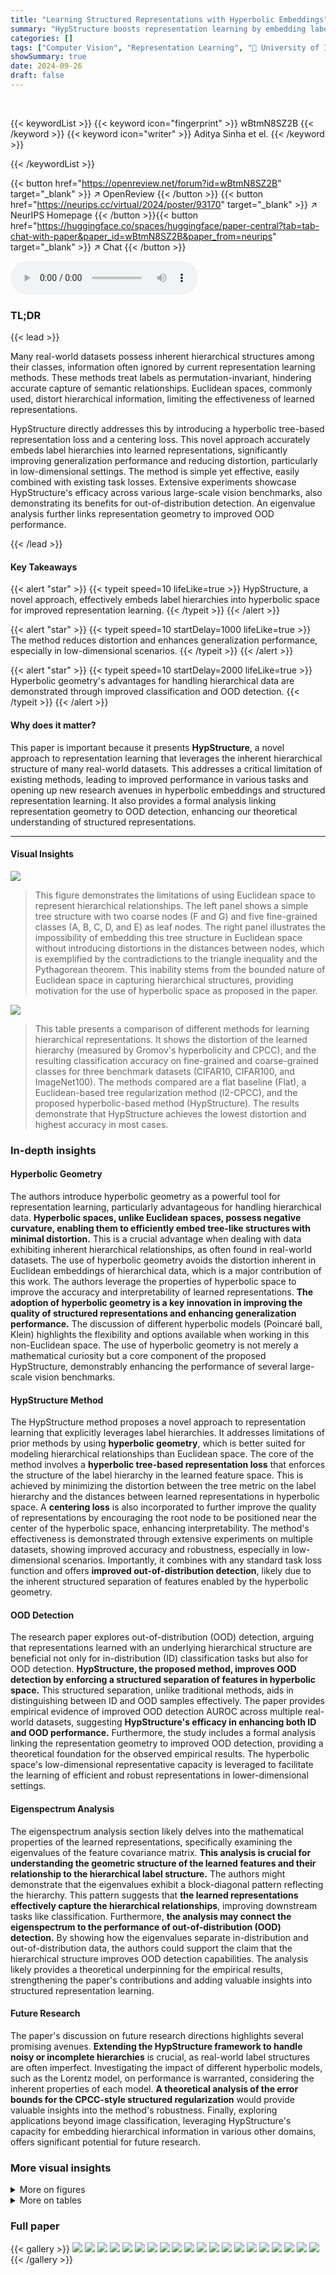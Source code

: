 ```yaml
---
title: "Learning Structured Representations with Hyperbolic Embeddings"
summary: "HypStructure boosts representation learning by embedding label hierarchies into hyperbolic space, improving accuracy and interpretability."
categories: []
tags: ["Computer Vision", "Representation Learning", "🏢 University of Illinois, Urbana-Champaign",]
showSummary: true
date: 2024-09-26
draft: false
---
```


<br>

{{< keywordList >}}
{{< keyword icon="fingerprint" >}} wBtmN8SZ2B {{< /keyword >}}
{{< keyword icon="writer" >}} Aditya Sinha et el. {{< /keyword >}}
 
{{< /keywordList >}}

{{< button href="https://openreview.net/forum?id=wBtmN8SZ2B" target="_blank" >}}
↗ OpenReview
{{< /button >}}
{{< button href="https://neurips.cc/virtual/2024/poster/93170" target="_blank" >}}
↗ NeurIPS Homepage
{{< /button >}}{{< button href="https://huggingface.co/spaces/huggingface/paper-central?tab=tab-chat-with-paper&paper_id=wBtmN8SZ2B&paper_from=neurips" target="_blank" >}}
↗ Chat
{{< /button >}}



<audio controls>
    <source src="https://ai-paper-reviewer.com/wBtmN8SZ2B/podcast.wav" type="audio/wav">
    Your browser does not support the audio element.
</audio>


### TL;DR


{{< lead >}}

Many real-world datasets possess inherent hierarchical structures among their classes, information often ignored by current representation learning methods.  These methods treat labels as permutation-invariant, hindering accurate capture of semantic relationships. Euclidean spaces, commonly used, distort hierarchical information, limiting the effectiveness of learned representations. 



HypStructure directly addresses this by introducing a hyperbolic tree-based representation loss and a centering loss.  This novel approach accurately embeds label hierarchies into learned representations, significantly improving generalization performance and reducing distortion, particularly in low-dimensional settings.  The method is simple yet effective, easily combined with existing task losses. Extensive experiments showcase HypStructure's efficacy across various large-scale vision benchmarks, also demonstrating its benefits for out-of-distribution detection.  An eigenvalue analysis further links representation geometry to improved OOD performance.

{{< /lead >}}


#### Key Takeaways

{{< alert "star" >}}
{{< typeit speed=10 lifeLike=true >}} HypStructure, a novel approach, effectively embeds label hierarchies into hyperbolic space for improved representation learning. {{< /typeit >}}
{{< /alert >}}

{{< alert "star" >}}
{{< typeit speed=10 startDelay=1000 lifeLike=true >}} The method reduces distortion and enhances generalization performance, especially in low-dimensional scenarios. {{< /typeit >}}
{{< /alert >}}

{{< alert "star" >}}
{{< typeit speed=10 startDelay=2000 lifeLike=true >}} Hyperbolic geometry's advantages for handling hierarchical data are demonstrated through improved classification and OOD detection. {{< /typeit >}}
{{< /alert >}}

#### Why does it matter?
This paper is important because it presents **HypStructure**, a novel approach to representation learning that leverages the inherent hierarchical structure of many real-world datasets. This addresses a critical limitation of existing methods, leading to improved performance in various tasks and opening up new research avenues in hyperbolic embeddings and structured representation learning.  It also provides a formal analysis linking representation geometry to OOD detection, enhancing our theoretical understanding of structured representations.

------
#### Visual Insights



![](https://ai-paper-reviewer.com/wBtmN8SZ2B/figures_2_1.jpg)

> This figure demonstrates the limitations of using Euclidean space to represent hierarchical relationships. The left panel shows a simple tree structure with two coarse nodes (F and G) and five fine-grained classes (A, B, C, D, and E) as leaf nodes. The right panel illustrates the impossibility of embedding this tree structure in Euclidean space without introducing distortions in the distances between nodes, which is exemplified by the contradictions to the triangle inequality and the Pythagorean theorem. This inability stems from the bounded nature of Euclidean space in capturing hierarchical structures, providing motivation for the use of hyperbolic space as proposed in the paper.





![](https://ai-paper-reviewer.com/wBtmN8SZ2B/tables_5_1.jpg)

> This table presents a comparison of different methods for learning hierarchical representations.  It shows the distortion of the learned hierarchy (measured by Gromov's hyperbolicity and CPCC), and the resulting classification accuracy on fine-grained and coarse-grained classes for three benchmark datasets (CIFAR10, CIFAR100, and ImageNet100). The methods compared are a flat baseline (Flat), a Euclidean-based tree regularization method (l2-CPCC), and the proposed hyperbolic-based method (HypStructure).  The results demonstrate that HypStructure achieves the lowest distortion and highest accuracy in most cases.





### In-depth insights


#### Hyperbolic Geometry
The authors introduce hyperbolic geometry as a powerful tool for representation learning, particularly advantageous for handling hierarchical data.  **Hyperbolic spaces, unlike Euclidean spaces, possess negative curvature, enabling them to efficiently embed tree-like structures with minimal distortion.** This is a crucial advantage when dealing with data exhibiting inherent hierarchical relationships, as often found in real-world datasets. The use of hyperbolic geometry avoids the distortion inherent in Euclidean embeddings of hierarchical data, which is a major contribution of this work. The authors leverage the properties of hyperbolic space to improve the accuracy and interpretability of learned representations. **The adoption of hyperbolic geometry is a key innovation in improving the quality of structured representations and enhancing generalization performance.**  The discussion of different hyperbolic models (Poincaré ball, Klein) highlights the flexibility and options available when working in this non-Euclidean space. The use of hyperbolic geometry is not merely a mathematical curiosity but a core component of the proposed HypStructure, demonstrably enhancing the performance of several large-scale vision benchmarks.

#### HypStructure Method
The HypStructure method proposes a novel approach to representation learning that explicitly leverages label hierarchies.  It addresses limitations of prior methods by using **hyperbolic geometry**, which is better suited for modeling hierarchical relationships than Euclidean space.  The core of the method involves a **hyperbolic tree-based representation loss** that enforces the structure of the label hierarchy in the learned feature space. This is achieved by minimizing the distortion between the tree metric on the label hierarchy and the distances between learned representations in hyperbolic space. A **centering loss** is also incorporated to further improve the quality of representations by encouraging the root node to be positioned near the center of the hyperbolic space, enhancing interpretability. The method's effectiveness is demonstrated through extensive experiments on multiple datasets, showing improved accuracy and robustness, especially in low-dimensional scenarios.  Importantly, it combines with any standard task loss function and offers **improved out-of-distribution detection**, likely due to the inherent structured separation of features enabled by the hyperbolic geometry.

#### OOD Detection
The research paper explores out-of-distribution (OOD) detection, arguing that representations learned with an underlying hierarchical structure are beneficial not only for in-distribution (ID) classification tasks but also for OOD detection.  **HypStructure, the proposed method, improves OOD detection by enforcing a structured separation of features in hyperbolic space.** This structured separation, unlike traditional methods, aids in distinguishing between ID and OOD samples effectively.  The paper provides empirical evidence of improved OOD detection AUROC across multiple real-world datasets, suggesting **HypStructure's efficacy in enhancing both ID and OOD performance.**  Furthermore, the study includes a formal analysis linking the representation geometry to improved OOD detection, providing a theoretical foundation for the observed empirical results. The hyperbolic space's low-dimensional representative capacity is leveraged to facilitate the learning of efficient and robust representations in lower-dimensional settings.

#### Eigenspectrum Analysis
The eigenspectrum analysis section likely delves into the mathematical properties of the learned representations, specifically examining the eigenvalues of the feature covariance matrix.  **This analysis is crucial for understanding the geometric structure of the learned features and their relationship to the hierarchical label structure.** The authors might demonstrate that the eigenvalues exhibit a block-diagonal pattern reflecting the hierarchy. This pattern suggests that **the learned representations effectively capture the hierarchical relationships**, improving downstream tasks like classification.  Furthermore, **the analysis may connect the eigenspectrum to the performance of out-of-distribution (OOD) detection.** By showing how the eigenvalues separate in-distribution and out-of-distribution data, the authors could support the claim that the hierarchical structure improves OOD detection capabilities.  The analysis likely provides a theoretical underpinning for the empirical results, strengthening the paper's contributions and adding valuable insights into structured representation learning.

#### Future Research
The paper's discussion on future research directions highlights several promising avenues.  **Extending the HypStructure framework to handle noisy or incomplete hierarchies** is crucial, as real-world label structures are often imperfect.  Investigating the impact of different hyperbolic models, such as the Lorentz model, on performance is warranted, considering the inherent properties of each model.  **A theoretical analysis of the error bounds for the CPCC-style structured regularization** would provide valuable insights into the method's robustness. Finally, exploring applications beyond image classification, leveraging HypStructure's capacity for embedding hierarchical information in various other domains, offers significant potential for future research.


### More visual insights

<details>
<summary>More on figures
</summary>


![](https://ai-paper-reviewer.com/wBtmN8SZ2B/figures_3_1.jpg)

> This figure shows the limitations of using Euclidean distance in structured representation learning.  CIFAR-10's class hierarchy is shown on the left. The middle and right panels compare the ground truth tree metric (x-axis) with the pairwise Euclidean centroid distances in the learned feature representation (y-axis) for 512-dimensional embeddings.  The middle panel shows results using the l2-CPCC method applied to the full tree, while the right panel shows results using the method only on the leaf nodes. The optimal CPCC is 1, representing perfect correspondence between the tree structure and the learned feature representation. The figure demonstrates the significant distortion introduced by using Euclidean distances in this context; applying l2-CPCC on only the leaf nodes leads to a lower CPCC.


![](https://ai-paper-reviewer.com/wBtmN8SZ2B/figures_3_2.jpg)

> This figure compares three different models for representing 2-dimensional hyperbolic space: the hyperboloid model, the Klein model, and the Poincaré ball model.  Each model provides a different geometric interpretation of hyperbolic space. The figure shows how lines appear differently in each model, illustrating the distinct geometric properties of each representation.  Understanding these different models is crucial for applying hyperbolic geometry to machine learning tasks, as it allows for representing hierarchical relationships with minimal distortion. The Poincaré ball model, in particular, is widely used due to its convenient properties for embedding tree-like structures.


![](https://ai-paper-reviewer.com/wBtmN8SZ2B/figures_5_1.jpg)

> The figure shows the Gromov's hyperbolicity (δrel) for different embedding dimensions (16, 32, 64, 128, 256, 512) using three different methods: Flat, l2-CPCC, and HypStructure.  Lower δrel values indicate higher tree-likeness, with 0 representing a perfect tree metric space.  The plot demonstrates that HypStructure consistently achieves lower δrel values across all dimensions, indicating that it learns more tree-like representations than the other methods, particularly beneficial in lower dimensional settings.


![](https://ai-paper-reviewer.com/wBtmN8SZ2B/figures_6_1.jpg)

> This figure shows visualizations of learned representations using different techniques. The left panel displays a hyperbolic UMAP visualization of CIFAR10 features learned with HypStructure, highlighting the hierarchical structure in the Poincaré disk. The middle and right panels show Euclidean t-SNE visualizations of CIFAR100 features, comparing the representations learned with the standard method (Flat) against those learned with HypStructure. The visualizations demonstrate HypStructure's ability to capture hierarchical relationships between classes, resulting in more compact and semantically meaningful clusters.


![](https://ai-paper-reviewer.com/wBtmN8SZ2B/figures_6_2.jpg)

> The figure shows the results of out-of-distribution (OOD) detection experiments.  The left panel presents the area under the receiver operating characteristic curve (AUROC) for various OOD datasets using CIFAR100 as the in-distribution (ID) dataset. The right panel visualizes the learned features from the HypStructure model using UMAP in the Poincaré disk. It highlights the clear separation between the ID and OOD data points, indicating that HypStructure effectively learns features that are useful for OOD detection.


![](https://ai-paper-reviewer.com/wBtmN8SZ2B/figures_7_1.jpg)

> This figure shows the eigenspectrum analysis of structured representations. The left panel (a) visualizes the hierarchical block pattern of the covariance matrix K. The middle panel (b) plots the top 100 eigenvalues of K for different representation methods (Flat, l2-CPCC, and HypStructure). The right panel (c) illustrates the OOD detection performance when using the top k principal components for CIFAR100 vs. SVHN.


![](https://ai-paper-reviewer.com/wBtmN8SZ2B/figures_19_1.jpg)

> This figure shows a subtree corresponding to a submatrix of K.  The figure helps to visualize the hierarchical block structure of matrix K, a key element in proving Theorem 5.1, which analyzes the eigenspectrum of structured representations with a balanced label tree. The structure visually explains how the matrix's entries relate to the hierarchy within the tree. 


![](https://ai-paper-reviewer.com/wBtmN8SZ2B/figures_26_1.jpg)

> This figure illustrates the concept of a δ-slim triangle in a metric space.  A δ-slim triangle is one where each side of the triangle lies within a distance δ of the union of the other two sides. The left panel shows a geodesic triangle (a triangle whose sides are geodesics, or shortest paths) in a curved space.  The sides of the triangle are not straight lines; rather they curve. The dotted lines represent a distance δ from each side of the triangle.  The shaded region depicts the union of these dotted regions. Observe that all three sides of the triangle are contained within this region. The right panel shows a comparison; it depicts a triangle embedded in a tree-like structure where the sides are simply the lengths of the branches of the tree.  This emphasizes that in spaces with high curvature, triangles can look more tree-like, hence the concept of δ-slimness.


![](https://ai-paper-reviewer.com/wBtmN8SZ2B/figures_28_1.jpg)

> This figure visualizes the learned representations from the HypStructure model and two baseline models on CIFAR10 and CIFAR100 datasets. The left panel shows a Hyperbolic UMAP visualization of CIFAR10 features on a Poincaré disk, illustrating the spatial arrangement of features learned by HypStructure. The middle and right panels display Euclidean t-SNE visualizations of CIFAR100 features learned by a flat model and HypStructure, respectively.  These visualizations help to demonstrate the impact of HypStructure on the organization and separation of features in the feature space, highlighting improved cluster formation and separation of semantically related classes with HypStructure.


![](https://ai-paper-reviewer.com/wBtmN8SZ2B/figures_28_2.jpg)

> The figure shows hyperbolic UMAP visualizations of learned representations on CIFAR100 and ImageNet100 datasets using the HypStructure method. It demonstrates how the learned features are organized in the hyperbolic space, exhibiting a hierarchical structure that reflects the underlying label hierarchy.


![](https://ai-paper-reviewer.com/wBtmN8SZ2B/figures_29_1.jpg)

> The figure shows the AUROC (Area Under the Receiver Operating Characteristic curve) scores for out-of-distribution (OOD) detection on various datasets using CIFAR100 as the in-distribution dataset.  The left panel displays a bar chart showing the AUROC for several methods.  The right panel displays a UMAP visualization of the learned features in the hyperbolic space.  This visualization shows a clear separation between the in-distribution (CIFAR100) and out-of-distribution (SVHN) samples, illustrating the effectiveness of HypStructure in improving OOD detection performance.


![](https://ai-paper-reviewer.com/wBtmN8SZ2B/figures_29_2.jpg)

> This figure compares two UMAP visualizations of CIFAR100 features learned with HypStructure.  The left panel shows the results when only leaf nodes are used in the hyperbolic CPCC loss and there's no centering loss. The right panel shows results when all internal nodes are included in the loss, and a centering loss is also used.  The visualizations highlight the difference in how the hierarchical structure is captured by HypStructure with and without these components.


![](https://ai-paper-reviewer.com/wBtmN8SZ2B/figures_30_1.jpg)

> This figure shows the results of applying UMAP to visualize the learned features from HypStructure on the ImageNet100 dataset.  The left panel shows the visualization when only leaf nodes are considered in the CPCC loss, while the right panel shows the visualization when all internal nodes are included in the CPCC loss. The inclusion of internal nodes and the centering loss lead to a more representative and organized visualization of the hierarchical relationships in the data.


![](https://ai-paper-reviewer.com/wBtmN8SZ2B/figures_30_2.jpg)

> This figure visualizes the learned representations of CIFAR-10 and CIFAR-100 datasets using different techniques. The left panel shows a hyperbolic UMAP visualization of CIFAR-10 features on a Poincaré disk, highlighting the spatial arrangement of data points according to their hierarchical structure. The middle and right panels display t-SNE visualizations of CIFAR-100 representations, comparing the results obtained using the proposed HypStructure method with a standard flat representation. These visualizations demonstrate the effectiveness of HypStructure in capturing the hierarchical relationships between classes and producing more interpretable and structured representations.


</details>




<details>
<summary>More on tables
</summary>


![](https://ai-paper-reviewer.com/wBtmN8SZ2B/tables_6_1.jpg)
> This table presents a comparison of different methods for incorporating hierarchical information into representation learning.  It evaluates the methods based on two key metrics: the distortion of the hierarchical information, measured by the Gromov's hyperbolicity (drel) and the Cophenetic Correlation Coefficient (CPCC), and the classification accuracy on both fine-grained and coarse-grained classes. Lower drel values indicate better preservation of the hierarchical structure, while higher CPCC values indicate a stronger correspondence between the tree metric and the learned feature distances. The table shows that HypStructure significantly reduces distortion and improves classification accuracy compared to baseline methods (Flat and l2-CPCC).

![](https://ai-paper-reviewer.com/wBtmN8SZ2B/tables_7_1.jpg)
> This table presents the Area Under the Receiver Operating Characteristic curve (AUROC) for Out-of-Distribution (OOD) detection.  It compares the performance of several methods (SSD+, KNN+, l2-CPCC, and HypStructure) on CIFAR10 and ImageNet100 datasets, using each dataset as the in-distribution (ID) dataset for evaluating OOD detection capabilities.

![](https://ai-paper-reviewer.com/wBtmN8SZ2B/tables_25_1.jpg)
> This table presents a quantitative evaluation of three different methods for learning hierarchical image representations: Flat, l2-CPCC, and HypStructure.  For each method, it shows the distortion of the hierarchy (measured by Gromov's hyperbolicity and Cophenetic Correlation Coefficient), and the classification accuracy on fine-grained and coarse-grained classes of CIFAR10, CIFAR100, and ImageNet100 datasets. The results demonstrate that HypStructure effectively reduces hierarchical distortion and improves classification accuracy compared to the baseline methods.

![](https://ai-paper-reviewer.com/wBtmN8SZ2B/tables_26_1.jpg)
> This table presents a comparison of different methods for learning hierarchical representations.  It evaluates the distortion of the learned hierarchical information compared to the ground truth hierarchy using several metrics (drel, CPCC) and the classification accuracy on both fine-grained and coarse-grained classes using the SupCon loss function.  The results are averaged across three different random seeds to provide a measure of reliability and the standard deviation is included to show the variation in the results.

![](https://ai-paper-reviewer.com/wBtmN8SZ2B/tables_27_1.jpg)
> This table presents the ablation study on the components of the HypStructure model.  It shows the impact of including internal nodes in the label tree, using hyperbolic class centroids, and applying a hyperbolic centering loss on the CIFAR100 dataset.  The results, measured in terms of fine and coarse classification accuracy, demonstrate the relative contribution of each component to the overall performance of the model.

![](https://ai-paper-reviewer.com/wBtmN8SZ2B/tables_27_2.jpg)
> This table presents the results of evaluating the impact of different methods on hierarchical information distortion and classification accuracy.  It compares three methods: Flat, l2-CPCC, and HypStructure. The metrics used include Gromov's hyperbolicity (drel), cophenetic correlation coefficient (CPCC), and classification accuracy (for both fine and coarse classes). Lower drel values indicate higher tree-likeness of learned representations. Higher CPCC values indicate better correspondence between tree metrics and dataset distances. The results show that HypStructure effectively reduces distortion and improves classification accuracy.

![](https://ai-paper-reviewer.com/wBtmN8SZ2B/tables_28_1.jpg)
> This table presents the Area Under the Receiver Operating Characteristic curve (AUROC) for out-of-distribution (OOD) detection on the ImageNet100 dataset using several different methods.  The results show the AUROC for each of five OOD datasets (SUN, Places365, Textures, iNaturalist) and the average AUROC across all five datasets. HypStructure shows a strong performance improvement compared to the baseline methods, indicating its effectiveness in OOD detection.

![](https://ai-paper-reviewer.com/wBtmN8SZ2B/tables_29_1.jpg)
> This table presents a quantitative comparison of different methods for incorporating hierarchical information into image representations.  It evaluates three methods: Flat (no hierarchy), l2-CPCC (Euclidean tree-based regularization), and HypStructure (hyperbolic tree-based regularization).  The evaluation metrics include Gromov's hyperbolicity (drel), which measures the tree-likeness of the learned representations, Cophenetic Correlation Coefficient (CPCC), which assesses the correspondence between the tree metric and the learned representation distances, and classification accuracy on both fine and coarse-grained class labels.  Lower drel values indicate a better tree-like structure, higher CPCC implies better alignment with the hierarchical structure, and higher accuracy shows better classification performance.

![](https://ai-paper-reviewer.com/wBtmN8SZ2B/tables_30_1.jpg)
> This table presents the results of evaluating the impact of different methods on hierarchical information distortion and classification accuracy.  Three methods are compared: Flat, l2-CPCC, and HypStructure.  The evaluation metrics include Gromov's hyperbolicity (drel), cophenetic correlation coefficient (CPCC), and classification accuracy (on both fine and coarse levels).  The results show HypStructure outperforms the other methods across different metrics and datasets.

![](https://ai-paper-reviewer.com/wBtmN8SZ2B/tables_31_1.jpg)
> This table presents a comparison of the performance of different methods on three datasets (CIFAR10, CIFAR100, and ImageNet100) in terms of their ability to preserve hierarchical information and their classification accuracy.  The methods compared are Flat (baseline), l2-CPCC, and HypStructure (the proposed method).  For each method and dataset, the table shows the Gromov's hyperbolicity (drel), the Cophenetic Correlation Coefficient (CPCC), and the fine and coarse classification accuracy. Lower drel values indicate better preservation of hierarchical information, higher CPCC values indicate better correspondence between the tree metric and the learned representation distances, and higher accuracy values indicate better performance.

![](https://ai-paper-reviewer.com/wBtmN8SZ2B/tables_31_2.jpg)
> This table presents a quantitative evaluation of the impact of different methods on hierarchical information preservation and classification accuracy. It compares three methods: Flat, l2-CPCC, and HypStructure, across three datasets (CIFAR10, CIFAR100, and ImageNet100).  For each method and dataset, the table shows several metrics: Gromov's hyperbolicity (drel), Cophenetic Correlation Coefficient (CPCC), and classification accuracy on fine-grained and coarse-grained classes. Lower drel values and higher CPCC values indicate better preservation of the hierarchical structure in the learned representations.  The accuracy scores reflect the performance of a classifier trained on the learned representations.

![](https://ai-paper-reviewer.com/wBtmN8SZ2B/tables_31_3.jpg)
> This table presents a comparison of different methods for learning hierarchical image representations.  It evaluates the methods based on three key metrics: Gromov's hyperbolicity (drel), which measures the tree-likeness of the learned features; Cophenetic Correlation Coefficient (CPCC), which quantifies the correspondence between the tree structure in the label space and the learned feature space; and classification accuracy on both fine-grained and coarse-grained class levels. The results demonstrate the effectiveness of the proposed HypStructure method in reducing distortion of hierarchical information and improving classification accuracy, especially compared to flat methods and previous approaches.

![](https://ai-paper-reviewer.com/wBtmN8SZ2B/tables_32_1.jpg)
> This table shows the Area Under the Receiver Operating Characteristic curve (AUROC) for out-of-distribution (OOD) detection on the ImageNet100 dataset using different methods.  The ResNet-34 model was trained on ImageNet100, and the AUROC scores are reported for four OOD datasets: SUN, Places365, Textures, and iNaturalist. The table compares the performance of HypStructure against several baselines, demonstrating that incorporating hierarchical structure in the representation space leads to improved OOD detection.

![](https://ai-paper-reviewer.com/wBtmN8SZ2B/tables_32_2.jpg)
> This table presents the results of evaluating the impact of different methods on hierarchical information preservation and classification accuracy.  Three datasets (CIFAR10, CIFAR100, and ImageNet100) are used with ResNet-18 or ResNet-34 backbones. The metrics include Gromov's hyperbolicity (drel), Cophenetic Correlation Coefficient (CPCC), and fine and coarse classification accuracy. Lower drel values indicate better preservation of the hierarchical structure. Higher CPCC values suggest stronger correspondence between the tree-based metric and the learned representations. The table compares the performance of the flat baseline, the l2-CPCC method, and the proposed HypStructure method, demonstrating HypStructure's improved performance in both metrics and classification.

![](https://ai-paper-reviewer.com/wBtmN8SZ2B/tables_32_3.jpg)
> This table presents a comparison of different methods for learning structured representations, specifically focusing on their impact on hierarchical information distortion and classification accuracy.  The methods compared are Flat (baseline), l2-CPCC (a Euclidean-space structured regularization method), and HypStructure (the proposed hyperbolic-space method).  The table shows the Gromov's hyperbolicity (drel), cophenetic correlation coefficient (CPCC), and fine/coarse classification accuracy for three datasets: CIFAR10, CIFAR100, and ImageNet100. Lower drel values indicate better tree-likeness, higher CPCC indicates better correspondence between the tree metric and learned representations, and higher accuracy reflects better performance.

![](https://ai-paper-reviewer.com/wBtmN8SZ2B/tables_32_4.jpg)
> This table presents the results of evaluating three different methods for learning hierarchical representations: Flat, l2-CPCC, and HypStructure.  The evaluation metrics include Gromov's hyperbolicity (drel), Cophenetic Correlation Coefficient (CPCC), and classification accuracy on fine and coarse-grained classes. Lower drel values indicate better tree-likeness, while higher CPCC values represent better correspondence between tree metrics and learned feature distances. The results demonstrate that HypStructure effectively reduces distortion in hierarchical information and improves classification performance compared to the baseline methods.

</details>




### Full paper

{{< gallery >}}
<img src="https://ai-paper-reviewer.com/wBtmN8SZ2B/1.png" class="grid-w50 md:grid-w33 xl:grid-w25" />
<img src="https://ai-paper-reviewer.com/wBtmN8SZ2B/2.png" class="grid-w50 md:grid-w33 xl:grid-w25" />
<img src="https://ai-paper-reviewer.com/wBtmN8SZ2B/3.png" class="grid-w50 md:grid-w33 xl:grid-w25" />
<img src="https://ai-paper-reviewer.com/wBtmN8SZ2B/4.png" class="grid-w50 md:grid-w33 xl:grid-w25" />
<img src="https://ai-paper-reviewer.com/wBtmN8SZ2B/5.png" class="grid-w50 md:grid-w33 xl:grid-w25" />
<img src="https://ai-paper-reviewer.com/wBtmN8SZ2B/6.png" class="grid-w50 md:grid-w33 xl:grid-w25" />
<img src="https://ai-paper-reviewer.com/wBtmN8SZ2B/7.png" class="grid-w50 md:grid-w33 xl:grid-w25" />
<img src="https://ai-paper-reviewer.com/wBtmN8SZ2B/8.png" class="grid-w50 md:grid-w33 xl:grid-w25" />
<img src="https://ai-paper-reviewer.com/wBtmN8SZ2B/9.png" class="grid-w50 md:grid-w33 xl:grid-w25" />
<img src="https://ai-paper-reviewer.com/wBtmN8SZ2B/10.png" class="grid-w50 md:grid-w33 xl:grid-w25" />
<img src="https://ai-paper-reviewer.com/wBtmN8SZ2B/11.png" class="grid-w50 md:grid-w33 xl:grid-w25" />
<img src="https://ai-paper-reviewer.com/wBtmN8SZ2B/12.png" class="grid-w50 md:grid-w33 xl:grid-w25" />
<img src="https://ai-paper-reviewer.com/wBtmN8SZ2B/13.png" class="grid-w50 md:grid-w33 xl:grid-w25" />
<img src="https://ai-paper-reviewer.com/wBtmN8SZ2B/14.png" class="grid-w50 md:grid-w33 xl:grid-w25" />
<img src="https://ai-paper-reviewer.com/wBtmN8SZ2B/15.png" class="grid-w50 md:grid-w33 xl:grid-w25" />
<img src="https://ai-paper-reviewer.com/wBtmN8SZ2B/16.png" class="grid-w50 md:grid-w33 xl:grid-w25" />
<img src="https://ai-paper-reviewer.com/wBtmN8SZ2B/17.png" class="grid-w50 md:grid-w33 xl:grid-w25" />
<img src="https://ai-paper-reviewer.com/wBtmN8SZ2B/18.png" class="grid-w50 md:grid-w33 xl:grid-w25" />
<img src="https://ai-paper-reviewer.com/wBtmN8SZ2B/19.png" class="grid-w50 md:grid-w33 xl:grid-w25" />
<img src="https://ai-paper-reviewer.com/wBtmN8SZ2B/20.png" class="grid-w50 md:grid-w33 xl:grid-w25" />
{{< /gallery >}}